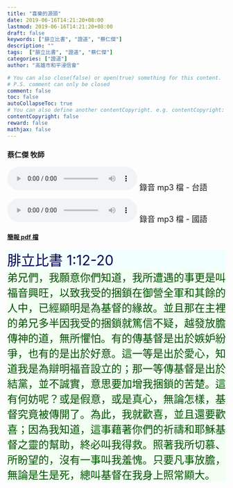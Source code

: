 ```yaml
---
title: "喜樂的源頭"
date: 2019-06-16T14:21:20+08:00
lastmod: 2019-06-16T14:21:20+08:00
draft: false
keywords: ["腓立比書", "證道", "蔡仁傑"]
description: ""
tags:  ["腓立比書", "證道", "蔡仁傑"]
categories: ["證道"]
author: "高雄市和平浸信會"

# You can also close(false) or open(true) something for this content.
# P.S. comment can only be closed
comment: false
toc: false
autoCollapseToc: true
# You can also define another contentCopyright. e.g. contentCopyright: "This is another copyright."
contentCopyright: false
reward: false
mathjax: false
---
```


### 蔡仁傑 牧師

<audio controls src="https://hbc.nctu.me/mp3-s/s20190616t.mp3"></audio><font size="4"> 錄音 mp3 檔 - 台語</font>

<audio controls src="https://hbc.nctu.me/mp3-s/s20190616c.mp3"></audio><font size="4"> 錄音 mp3 檔 - 國語</font>

#### [簡報 pdf 檔](/pdf-s/s20190616.pdf "喜樂的源頭")

<div style="background-color:#F2FFFF"><font size="6", color="#000050">
腓立比書 1:12-20
</font>
</div>

<div style="background-color:#F2FFF2"><font size="5", color="005000">
弟兄們，我願意你們知道，我所遭遇的事更是叫福音興旺，以致我受的捆鎖在御營全軍和其餘的人中，已經顯明是為基督的緣故。並且那在主裡的弟兄多半因我受的捆鎖就篤信不疑，越發放膽傳神的道，無所懼怕。有的傳基督是出於嫉妒紛爭，也有的是出於好意。這一等是出於愛心，知道我是為辯明福音設立的；那一等傳基督是出於結黨，並不誠實，意思要加增我捆鎖的苦楚。這有何妨呢？或是假意，或是真心，無論怎樣，基督究竟被傳開了。為此，我就歡喜，並且還要歡喜；因為我知道，這事藉著你們的祈禱和耶穌基督之靈的幫助，終必叫我得救。照著我所切慕、所盼望的，沒有一事叫我羞愧。只要凡事放膽，無論是生是死，總叫基督在我身上照常顯大。
</font>
</div>